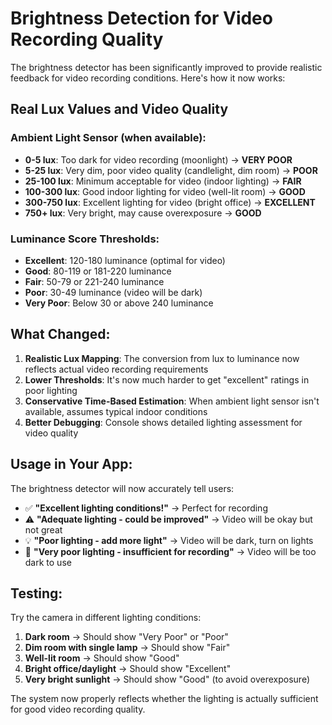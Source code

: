 # Brightness Detection for Video Recording Quality

The brightness detector has been significantly improved to provide realistic feedback for video recording conditions. Here's how it now works:

## Real Lux Values and Video Quality

### Ambient Light Sensor (when available):

- **0-5 lux**: Too dark for video recording (moonlight) → **VERY POOR**
- **5-25 lux**: Very dim, poor video quality (candlelight, dim room) → **POOR**
- **25-100 lux**: Minimum acceptable for video (indoor lighting) → **FAIR**
- **100-300 lux**: Good indoor lighting for video (well-lit room) → **GOOD**
- **300-750 lux**: Excellent lighting for video (bright office) → **EXCELLENT**
- **750+ lux**: Very bright, may cause overexposure → **GOOD**

### Luminance Score Thresholds:

- **Excellent**: 120-180 luminance (optimal for video)
- **Good**: 80-119 or 181-220 luminance
- **Fair**: 50-79 or 221-240 luminance
- **Poor**: 30-49 luminance (video will be dark)
- **Very Poor**: Below 30 or above 240 luminance

## What Changed:

1. **Realistic Lux Mapping**: The conversion from lux to luminance now reflects actual video recording requirements
2. **Lower Thresholds**: It's now much harder to get "excellent" ratings in poor lighting
3. **Conservative Time-Based Estimation**: When ambient light sensor isn't available, assumes typical indoor conditions
4. **Better Debugging**: Console shows detailed lighting assessment for video quality

## Usage in Your App:

The brightness detector will now accurately tell users:

- ✅ **"Excellent lighting conditions!"** → Perfect for recording
- ⚠️ **"Adequate lighting - could be improved"** → Video will be okay but not great
- 💡 **"Poor lighting - add more light"** → Video will be dark, turn on lights
- 🔦 **"Very poor lighting - insufficient for recording"** → Video will be too dark to use

## Testing:

Try the camera in different lighting conditions:

1. **Dark room** → Should show "Very Poor" or "Poor"
2. **Dim room with single lamp** → Should show "Fair"
3. **Well-lit room** → Should show "Good"
4. **Bright office/daylight** → Should show "Excellent"
5. **Very bright sunlight** → Should show "Good" (to avoid overexposure)

The system now properly reflects whether the lighting is actually sufficient for good video recording quality.
